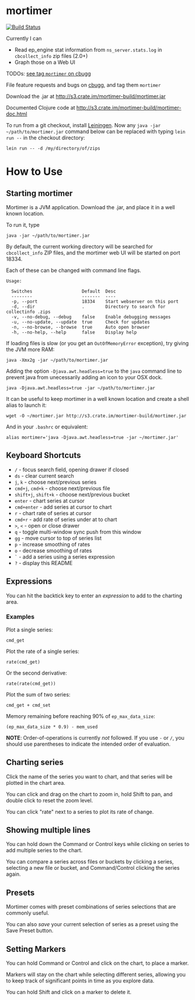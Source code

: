 # mortimer

[![Build Status](https://drone.io/github.com/couchbaselabs/mortimer/status.png)](https://drone.io/github.com/couchbaselabs/mortimer/latest)

Currently I can

 * Read ep\_engine stat information from `ns_server.stats.log` in `cbcollect_info` zip files (2.0+)
 * Graph those on a Web UI

TODOs: [see tag `mortimer` on cbugg][cbg]

File feature requests and bugs on
[cbugg](http://cbugg.hq.couchbase.com/), and tag them `mortimer`

[cbg]: http://cbugg.hq.couchbase.com/search/tags:mortimer%20AND%20status:(inbox%20OR%20new%20OR%20open%20OR%20inprogress)

Download the .jar at <http://s3.crate.im/mortimer-build/mortimer.jar>

Documented Clojure code at <http://s3.crate.im/mortimer-build/mortimer-doc.html>

To run from a git checkout, install [Leiningen][lein]. Now any
`java -jar ~/path/to/mortimer.jar` command below can be replaced with
typing `lein run --` in the checkout
directory:

    lein run -- -d /my/directory/of/zips

[lein]: https://github.com/technomancy/leiningen

# How to Use

## Starting mortimer

Mortimer is a JVM application. Download the .jar, and place it in a
well known location.

To run it, type

    java -jar ~/path/to/mortimer.jar

By default, the current working directory will be searched for
`cbcollect_info` ZIP files, and the mortimer web UI will be started on
port 18334.

Each of these can be changed with command line flags.

    Usage:

      Switches                   Default  Desc
      --------                   -------  ----
      -p, --port                 18334    Start webserver on this port
      -d, --dir                  .        Directory to search for collectinfo .zips
      -v, --no-debug, --debug    false    Enable debugging messages
      -u, --no-update, --update  true     Check for updates
      -n, --no-browse, --browse  true     Auto open browser
      -h, --no-help, --help      false    Display help   

If loading files is slow (or you get an `OutOfMemoryError` exception),
try giving the JVM more RAM:

    java -Xmx2g -jar ~/path/to/mortimer.jar

Adding the option `-Djava.awt.headless=true` to the `java` command line
to prevent java from unecessarily adding an icon to your OSX dock.

    java -Djava.awt.headless=true -jar ~/path/to/mortimer.jar

It can be useful to keep mortimer in a well known location and create a
shell alias to launch it:

    wget -O ~/mortimer.jar http://s3.crate.im/mortimer-build/mortimer.jar

And in your `.bashrc` or equivalent:

    alias mortimer='java -Djava.awt.headless=true -jar ~/mortimer.jar'

## Keyboard Shortcuts

* `/` - focus search field, opening drawer if closed
* `ds` - clear current search
* `j`, `k` - choose next/previous series
* `cmd+j`, `cmd+k` - choose next/previous file
* `shift+j`, `shift+k` - choose next/previous bucket
* `enter` - chart series at cursor
* `cmd+enter` - add series at cursor to chart
* `r` - chart rate of series at cursor
* `cmd+r` - add rate of series under at to chart
* `>`, `<` - open or close drawer
* `q` - toggle multi-window sync push from this window
* `gg` - move cursor to top of series list
* `p` - increase smoothing of rates
* `o` - decrease smoothing of rates
* `` ` `` - add a series using a series expression
* `?` - display this README

## Expressions

You can hit the backtick key to enter an *expression* to add to the
charting area.

### Examples

Plot a single series:

    cmd_get

Plot the rate of a single series:

    rate(cmd_get)

Or the second derivative:

    rate(rate(cmd_get))

Plot the sum of two series:

    cmd_get + cmd_set

Memory remaining before reaching 90% of `ep_max_data_size`:

    (ep_max_data_size * 0.9) - mem_used

**NOTE**: Order-of-operations is currently *not* followed. If
you use `-` or `/`, you should use parentheses to indicate 
the intended order of evaluation.

## Charting series

Click the name of the series you want to chart, and that series will be
plotted in the chart area.

You can click and drag on the chart to zoom in, hold Shift to pan, and
double click to reset the zoom level.

You can click "rate" next to a series to plot its rate of change.

## Showing multiple lines

You can hold down the Command or Control keys while clicking on series to
add multiple series to the chart.

You can compare a series across files or buckets by clicking a series,
selecting a new file or bucket, and Command/Control clicking the series
again.

## Presets

Mortimer comes with preset combinations of series selections that are
commonly useful.

You can also *save* your current selection of series as a preset using the
Save Preset button.

## Setting Markers

You can hold Command or Control and click on the chart, to place a
marker.

Markers will stay on the chart while selecting different series, allowing
you to keep track of significant points in time as you explore data.

You can hold Shift and click on a marker to delete it.

